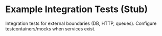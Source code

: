 # Example Integration Tests (Stub)

Integration tests for external boundaries (DB, HTTP, queues). Configure testcontainers/mocks when services exist.
